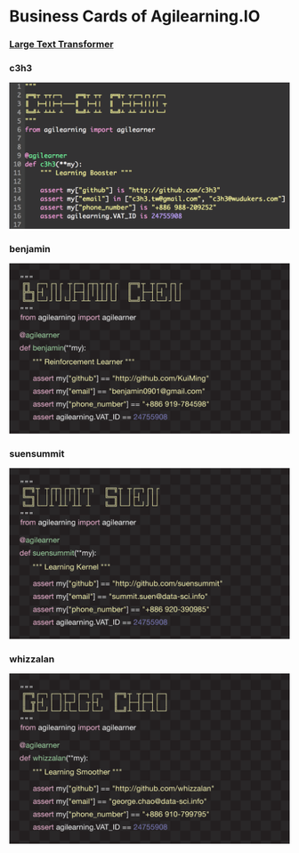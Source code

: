 Business Cards of Agilearning.IO
======================

### [Large Text Transformer](http://patorjk.com/software/taag/#p=display&f=Calvin%20S&t=Your%20Name%20Here)

### c3h3
![](images/c3h3.png)

<!--
### adrianliaw
![](images/adrianliaw.png)

### chihcheng
![](images/chihcheng.png)

### hsiang
![](images/hsiang.png)
-->

### benjamin
![](images/benjamin_test.png)

### suensummit
![](images/suensummit_test.png)

### whizzalan
![](images/whizzalan_test.png)

